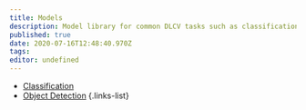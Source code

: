 ```yaml
---
title: Models
description: Model library for common DLCV tasks such as classification, detection, segmentation and more.
published: true
date: 2020-07-16T12:48:40.970Z
tags: 
editor: undefined
---
```


-  [Classification](https://cral.segmind.com/api/models/classification)
 - [Object Detection](https://cral.segmind.com/api/models/ObjectDetection)
{.links-list}
